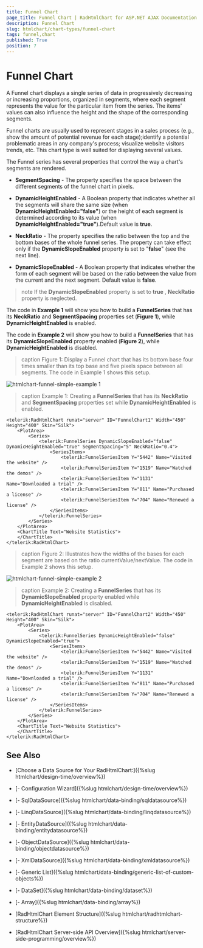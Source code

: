 ```yaml
---
title: Funnel Chart
page_title: Funnel Chart | RadHtmlChart for ASP.NET AJAX Documentation
description: Funnel Chart
slug: htmlchart/chart-types/funnel-chart
tags: funnel,chart
published: True
position: 7
---
```


# Funnel Chart

A Funnel chart displays a single series of data in progressively decreasing or increasing proportions, organized in segments, where each segment represents the value for the particular item from the series. The items' values can also influence the height and the shape of the corresponding segments.

Funnel charts are usually used to represent stages in a sales process (e.g., show the amount of potential revenue for each stage);identify a potential problematic areas in any company's process; visualize website visitors trends, etc. This chart type is well suited for displaying several values.

The Funnel series has several properties that control the way a chart's segments are rendered.

* **SegmentSpacing** - The property specifies the space between the different segments of the funnel chart in pixels.

* **DynamicHeightEnabled** - A Boolean property that indicates whether all the segments will share the same size (when **DynamicHeightEnabled="false"**) or the height of each segment is determined according to its value (when **DynamicHeightEnabled="true"**).Default value is **true**.

* **NeckRatio** - The property specifies the ratio between the top and the bottom bases of the whole funnel series. The property can take effect only if the **DynamicSlopeEnabled** property is set to "**false**" (see the next line).

* **DynamicSlopeEnabled** - A Boolean property that indicates whether the form of each segment will be based on the ratio between the value from the current and the next segment. Default value is **false**.

>note If the **DynamicSlopeEnabled** property is set to **true** , **NeckRatio** property is neglected.

The code in **Example 1** will show you how to build a **FunnelSeries** that has its **NeckRatio** and **SegmentSpacing** properties set (**Figure 1**), while **DynamicHeightEnabled** is enabled.

The code in **Example 2** will show you how to build a **FunnelSeries** that has its **DynamicSlopeEnabled** property enabled (**Figure 2**), while **DynamicHeightEnabled** is disabled.

>caption Figure 1: Display a Funnel chart that has its bottom base four times smaller than its top base and five pixels space between all segments. The code in	Example 1 shows this setup.

![htmlchart-funnel-simple-example 1](images/htmlchart-funnel-simple-example1.png)

>caption Example 1: Creating a **FunnelSeries** that has its **NeckRatio** and **SegmentSpacing** properties set while **DynamicHeightEnabled** is enabled.

````ASP.NET
<telerik:RadHtmlChart runat="server" ID="FunnelChart1" Width="450" Height="400" Skin="Silk">
	<PlotArea>
		<Series>
			<telerik:FunnelSeries DynamicSlopeEnabled="false" DynamicHeightEnabled="true" SegmentSpacing="5" NeckRatio="0.4">
				<SeriesItems>
					<telerik:FunnelSeriesItem Y="5442" Name="Visited the website" />
					<telerik:FunnelSeriesItem Y="1519" Name="Watched the demos" />
					<telerik:FunnelSeriesItem Y="1131" Name="Downloaded a trial" />
					<telerik:FunnelSeriesItem Y="811" Name="Purchased a license" />
					<telerik:FunnelSeriesItem Y="704" Name="Renewed a license" />
				</SeriesItems>
			</telerik:FunnelSeries>
		</Series>
	</PlotArea>
	<ChartTitle Text="Website Statistics">
	</ChartTitle>
</telerik:RadHtmlChart>
````

>caption Figure 2: Illustrates how the widths of the bases for each segment are based on the ratio currentValue/nextValue. The code in	Example 2 shows this setup.

![htmlchart-funnel-simple-example 2](images/htmlchart-funnel-simple-example2.png)

>caption Example 2: Creating a **FunnelSeries** that has its **DynamicSlopeEnabled** property enabled while **DynamicHeightEnabled** is disabled.

````ASP.NET
<telerik:RadHtmlChart runat="server" ID="FunnelChart2" Width="450" Height="400" Skin="Silk">
	<PlotArea>
		<Series>
			<telerik:FunnelSeries DynamicHeightEnabled="false" DynamicSlopeEnabled="true">
				<SeriesItems>
					<telerik:FunnelSeriesItem Y="5442" Name="Visited the website" />
					<telerik:FunnelSeriesItem Y="1519" Name="Watched the demos" />
					<telerik:FunnelSeriesItem Y="1131" Name="Downloaded a trial" />
					<telerik:FunnelSeriesItem Y="811" Name="Purchased a license" />
					<telerik:FunnelSeriesItem Y="704" Name="Renewed a license" />
				</SeriesItems>
			</telerik:FunnelSeries>
		</Series>
	</PlotArea>
	<ChartTitle Text="Website Statistics">
	</ChartTitle>
</telerik:RadHtmlChart>
````

## See Also

 * [Choose a Data Source for Your RadHtmlChart:]({%slug htmlchart/design-time/overview%})

 * [- Configuration Wizard]({%slug htmlchart/design-time/overview%})

 * [- SqlDataSource]({%slug htmlchart/data-binding/sqldatasource%})

 * [- LinqDataSource]({%slug htmlchart/data-binding/linqdatasource%})

 * [- EntityDataSource]({%slug htmlchart/data-binding/entitydatasource%})

 * [- ObjectDataSource]({%slug htmlchart/data-binding/objectdatasource%})

 * [- XmlDataSource]({%slug htmlchart/data-binding/xmldatasource%})

 * [- Generic List]({%slug htmlchart/data-binding/generic-list-of-custom-objects%})

 * [- DataSet]({%slug htmlchart/data-binding/dataset%})

 * [- Array]({%slug htmlchart/data-binding/array%})

 * [RadHtmlChart Element Structure]({%slug htmlchart/radhtmlchart-structure%})

 * [RadHtmlChart Server-side API Overview]({%slug htmlchart/server-side-programming/overview%})
